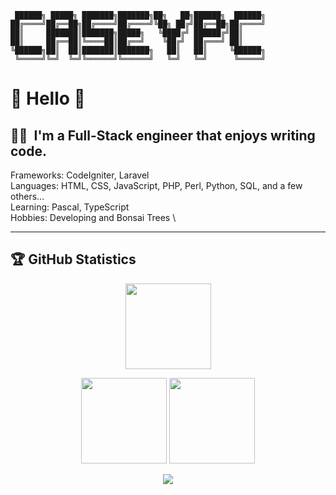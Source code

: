 ```
 ██████╗ █████╗ ███████╗███████╗██╗   ██╗██████╗  ██████╗
██╔════╝██╔══██╗██╔════╝██╔════╝╚██╗ ██╔╝██╔══██╗██╔════╝
██║     ███████║███████╗█████╗   ╚████╔╝ ██████╔╝██║     
██║     ██╔══██║╚════██║██╔══╝    ╚██╔╝  ██╔═══╝ ██║     
╚██████╗██║  ██║███████║███████╗   ██║   ██║     ╚██████╗
 ╚═════╝╚═╝  ╚═╝╚══════╝╚══════╝   ╚═╝   ╚═╝      ╚═════╝
```
# :space_invader: Hello 👋
## :technologist: &nbsp;I'm a Full-Stack engineer that enjoys writing code.

Frameworks: CodeIgniter, Laravel \
Languages: HTML, CSS, JavaScript, PHP, Perl, Python, SQL, and a few others... \
Learning: Pascal, TypeScript \
Hobbies: Developing and Bonsai Trees \

--- 

## 🏆 GitHub Statistics
<p align="center">
    <img height="137px" src="https://github-readme-streak-stats.herokuapp.com/?user=caseypc&hide_border=true&theme=codeSTACKr" />
</p>
<p align="center">
    <img height="137px" src="https://github-readme-stats.vercel.app/api?username=caseypc&hide_title=true&hide_border=true&show_icons=true&include_all_commits=true&count_private=true&line_height=21&theme=codeSTACKr" /> <img height="137px" src="https://github-readme-stats.vercel.app/api/top-langs/?username=caseypc&hide=html&hide_title=true&hide_border=true&layout=compact&langs_count=8&theme=codeSTACKr" />
</p>
<p align="center">
    <img src="https://github-profile-trophy.vercel.app/?username=caseypc&theme=dracula&no-frame=true&rank=-?" />
</p>
